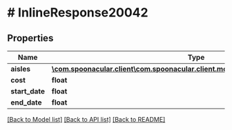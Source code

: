 # # InlineResponse20042

## Properties

Name | Type | Description | Notes
------------ | ------------- | ------------- | -------------
**aisles** | [**\com.spoonacular.client\com.spoonacular.client.model\InlineResponse20042Aisles[]**](InlineResponse20042Aisles.md) |  | 
**cost** | **float** |  | 
**start_date** | **float** |  | 
**end_date** | **float** |  | 

[[Back to Model list]](../../README.md#documentation-for-models) [[Back to API list]](../../README.md#documentation-for-api-endpoints) [[Back to README]](../../README.md)


